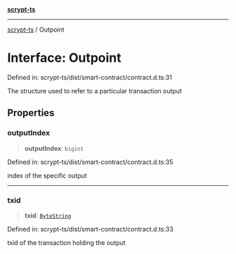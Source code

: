 [**scrypt-ts**](../README.md)

***

[scrypt-ts](../globals.md) / Outpoint

# Interface: Outpoint

Defined in: scrypt-ts/dist/smart-contract/contract.d.ts:31

The structure used to refer to a particular transaction output

## Properties

### outputIndex

> **outputIndex**: `bigint`

Defined in: scrypt-ts/dist/smart-contract/contract.d.ts:35

index of the specific output

***

### txid

> **txid**: [`ByteString`](../type-aliases/ByteString.md)

Defined in: scrypt-ts/dist/smart-contract/contract.d.ts:33

txid of the transaction holding the output
